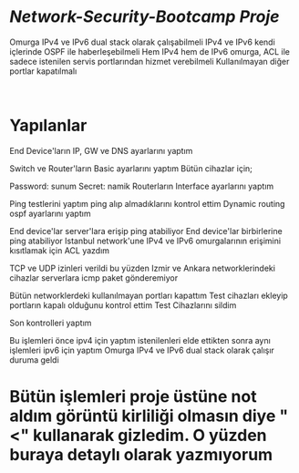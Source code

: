 # ***Network-Security-Bootcamp Proje***

 Omurga IPv4 ve IPv6 dual stack olarak çalışabilmeli
 IPv4 ve IPv6 kendi içlerinde OSPF ile haberleşebilmeli
 Hem IPv4 hem de IPv6 omurga, ACL ile sadece istenilen servis portlarından hizmet verebilmeli
 Kullanılmayan diğer portlar kapatılmalı
<br>
<div align="center">
</div>
<br>

# Yapılanlar

End Device'ların IP, GW ve DNS ayarlarını yaptım

Switch ve Router'ların Basic ayarlarını yaptım
Bütün cihazlar için;

Password: sunum
Secret: namik
Routerların Interface ayarlarını yaptım

Ping testlerini yaptım ping alıp almadıklarını kontrol ettim
Dynamic routing ospf ayarlarını yaptım

End device'lar server'lara erişip ping atabiliyor
End device'lar birbirlerine ping atabiliyor
Istanbul network'une IPv4 ve IPv6 omurgalarının erişimini kısıtlamak için ACL yazdım

TCP ve UDP izinleri verildi bu yüzden Izmir ve Ankara networklerindeki cihazlar serverlara icmp paket gönderemiyor

Bütün networklerdeki kullanılmayan portları kapattım
Test cihazları ekleyip portların kapalı olduğunu kontrol ettim
Test Cihazlarını sildim

Son kontrolleri yaptım

Bu işlemleri önce ipv4 için yaptım istenilenleri elde ettikten sonra aynı işlemleri ipv6 için yaptım
Omurga IPv4 ve IPv6 dual stack olarak çalışır duruma geldi

# Bütün işlemleri proje üstüne not aldım görüntü kirliliği olmasın diye "<" kullanarak gizledim. O yüzden buraya detaylı olarak yazmıyorum
